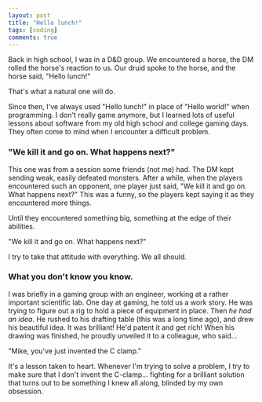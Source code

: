 ```yaml
---
layout: post
title: "Hello lunch!"
tags: [coding]
comments: true
---
```


Back in high school, I was in a D&D group. We encountered a horse, the DM rolled the horse's reaction to us. Our druid spoke to the horse, and the
horse said, "Hello lunch!"

That's what a natural one will do.

Since then, I've always used "Hello lunch!" in place of "Hello world!" when programming. I don't really game anymore, but I learned lots of useful lessons about software from my old high school and college gaming days. They often come to mind when I encounter a difficult problem. 

### "We kill it and go on. What happens next?"

This one was from a session some friends (not me) had. The DM kept sending weak, easily defeated monsters. After a while, when the players encountered such an opponent, one player just said, "We kill it and go on. What happens next?" This was a funny, so the players kept saying it as they encountered more things. 

Until they encountered something big, something at the edge of their abilities.

"We kill it and go on. What happens next?"

I try to take that attitude with everything. We all should. 

### What you don't know you know. 

I was briefly in a gaming group with an engineer, working at a rather important scientific lab. One day at gaming, he told us a work story. He was trying to figure out a rig to hold a piece of equipment in place. Then *he had an idea*. He rushed to his drafting table (this was a long time ago), and drew his beautiful idea. It was brilliant! He'd patent it and get rich! When his drawing was finished, he proudly unveiled it to a colleague, who said...

"Mike, you've just invented the C clamp."

It's a lesson taken to heart. Whenever I'm trying to solve a problem, I try to make sure that I don't invent the C-clamp... fighting for a brilliant solution that turns out to be something I knew all along, blinded by my own obsession. 
